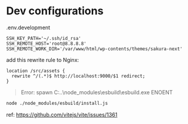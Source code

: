 # Dev configurations

.env.development

```env
SSH_KEY_PATH='~/.ssh/id_rsa'
SSH_REMOTE_HOST='root@8.8.8.8'
SSH_REMOTE_WORK_DIR='/var/www/html/wp-contents/themes/sakura-next'
```

add this rewrite rule to Nginx:

```nginx
location /src/assets {
  rewrite ^/(.*)$ http://localhost:9000/$1 redirect;
}
```

> Error: spawn C:\..\node_modules\esbuild\esbuild.exe ENOENT

```bash
node ./node_modules/esbuild/install.js
```

ref: <https://github.com/vitejs/vite/issues/1361>
